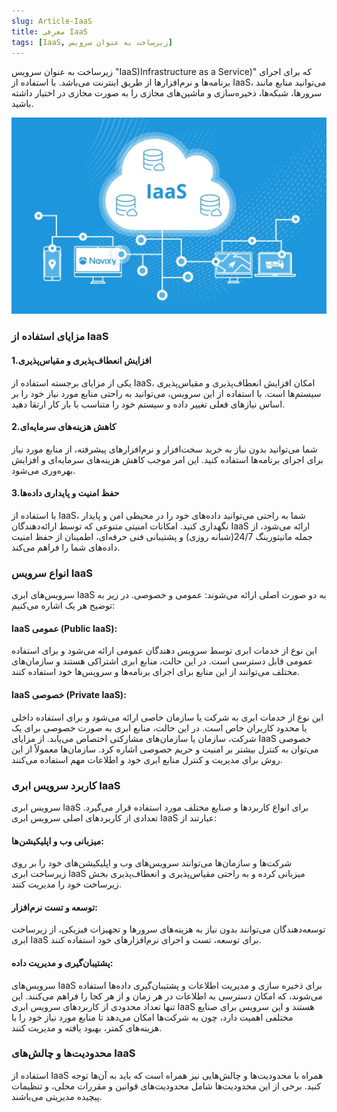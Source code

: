 ```yaml
---
slug: Article-IaaS
title: معرفی IaaS  
tags: [IaaS, زیرساخت به عنوان سرویس]
---
```

زیرساخت به عنوان سرویس "IaaS)Infrastructure as a Service)" که برای اجرای برنامه‌ها و نرم‌افزارها از طریق اینترنت می‌باشد. با استفاده از IaaS، می‌توانید منابع مانند سرورها، شبکه‌ها، ذخیره‌سازی و ماشین‌های مجازی را به صورت مجازی در اختیار داشته باشید.

![New Release Banner](./IaaS.jpeg)
<!--truncate-->

### مزایای استفاده از IaaS

#### 1.افزایش انعطاف‌پذیری و مقیاس‌پذیری
یکی از مزایای برجسته استفاده از IaaS، امکان افزایش انعطاف‌پذیری و مقیاس‌پذیری سیستم‌ها است. با استفاده از این سرویس، می‌توانید به راحتی منابع مورد نیاز خود را بر اساس نیازهای فعلی تغییر داده و سیستم خود را متناسب با بار کار ارتقا دهید.
#### 2.کاهش هزینه‌های سرمایه‌ای
شما می‌توانید بدون نیاز به خرید سخت‌افزار و نرم‌افزارهای پیشرفته، از منابع مورد نیاز برای اجرای برنامه‌ها استفاده کنید. این امر موجب کاهش هزینه‌های سرمایه‌ای و افزایش بهره‌وری می‌شود.
#### 3.حفظ امنیت و پایداری داده‌ها
با استفاده از IaaS، شما به راحتی می‌توانید داده‌های خود را در محیطی امن و پایدار نگهداری کنید. امکانات امنیتی متنوعی که توسط ارائه‌دهندگان IaaS ارائه می‌شود، از جمله مانیتورینگ 24/7(شبانه روزی) و پشتیبانی فنی حرفه‌ای، اطمینان از حفظ امنیت داده‌های شما را فراهم می‌کند.

### انواع سرویس IaaS
سرویس‌های ابری IaaS به دو صورت اصلی ارائه می‌شوند: عمومی و خصوصی. در زیر به توضیح هر یک اشاره می‌کنیم:
#### IaaS عمومی (Public IaaS):
این نوع از خدمات ابری توسط سرویس دهندگان عمومی ارائه می‌شود و برای استفاده عمومی قابل دسترسی است.
در این حالت، منابع ابری اشتراکی هستند و سازمان‌های مختلف می‌توانند از این منابع برای اجرای برنامه‌ها و سرویس‌ها خود استفاده کنند.
#### IaaS خصوصی (Private IaaS):
این نوع از خدمات ابری به شرکت یا سازمان خاصی ارائه می‌شود و برای استفاده داخلی یا محدود کاربران خاص است.
در این حالت، منابع ابری به صورت خصوصی برای یک شرکت، سازمان یا سازمان‌های مشارکتی اختصاص می‌یابد.
از مزایای IaaS خصوصی می‌توان به کنترل بیشتر بر امنیت و حریم خصوصی اشاره کرد.
سازمان‌ها معمولاً از این روش برای مدیریت و کنترل منابع ابری خود و اطلاعات مهم استفاده می‌کنند.

### کاربرد سرویس ابری IaaS
سرویس ابری IaaS برای انواع کاربردها و صنایع مختلف مورد استفاده قرار می‌گیرد. تعدادی از کاربردهای اصلی سرویس ابری IaaS عبارتند از:
#### میزبانی وب و اپلیکیشن‌ها: 
شرکت‌ها و سازمان‌ها می‌توانند سرویس‌های وب و اپلیکیشن‌های خود را بر روی زیرساخت ابری IaaS میزبانی کرده و به راحتی مقیاس‌پذیری و انعطاف‌پذیری بخش زیرساخت خود را مدیریت کنند.
#### توسعه و تست نرم‌افزار: 
توسعه‌دهندگان می‌توانند بدون نیاز به هزینه‌های سرورها و تجهیزات فیزیکی، از زیرساخت ابری IaaS برای توسعه، تست و اجرای نرم‌افزارهای خود استفاده کنند.
#### پشتیبان‌گیری و مدیریت داده:
 سرویس‌های IaaS برای ذخیره سازی و مدیریت اطلاعات و پشتیبان‌گیری داده‌ها استفاده می‌شوند، که امکان دسترسی به اطلاعات در هر زمان و از هر کجا را فراهم می‌کنند.
این تنها تعداد محدودی از کاربردهای سرویس ابری IaaS هستند و این سرویس برای صنایع مختلفی اهمیت دارد، چون به شرکت‌ها امکان می‌دهد تا منابع مورد نیاز خود را با هزینه‌های کمتر، بهبود یافته و مدیریت کنند.

### محدودیت‌ها و چالش‌های IaaS 
استفاده از IaaS همراه با محدودیت‌ها و چالش‌هایی نیز همراه است که باید به آن‌ها توجه کنید. برخی از این محدودیت‌ها شامل محدودیت‌های قوانین و مقررات محلی، و تنظیمات پیچیده مدیریتی می‌باشند.


